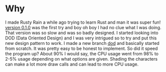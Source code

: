 # Why

I made Rusty Rain a while ago trying to learn Rust and man it was super fun!
[version 0.1.0](https://github.com/cowboy8625/rusty-rain/tree/v0.0.1) was the
first try and boy oh boy I had no clue what I was doing.
That version was so slow and was so badly designed.
I started looking into DOD (Data Oriented Design) and I was very intrigued so
to try and put this new design pattern to work.  I made a new branch
[dod](https://github.com/cowboy8625/rusty-rain/tree/dod) and basically started from
scratch.  It was pretty easy to be honest to implement. So did it speed the program up?
About 90% I would say, the CPU usage went from 98% to 2-5% usage depending on what
options are given.  Shading the characters can make a lot more draw calls and can lead
to more CPU usage.

